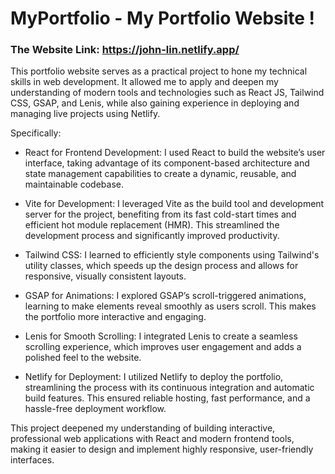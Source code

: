# MyPortfolio - My Portfolio Website !
### The Website Link: https://john-lin.netlify.app/

This portfolio website serves as a practical project to hone my technical skills in web development. It allowed me to apply and deepen my understanding of modern tools and technologies such as React JS, Tailwind CSS, GSAP, and Lenis, while also gaining experience in deploying and managing live projects using Netlify.

Specifically:

* React for Frontend Development: I used React to build the website’s user interface, taking advantage of its component-based architecture and state management capabilities to create a dynamic, reusable, and maintainable codebase.
  
* Vite for Development: I leveraged Vite as the build tool and development server for the project, benefiting from its fast cold-start times and efficient hot module replacement (HMR). This streamlined the development process and significantly improved productivity.

* Tailwind CSS: I learned to efficiently style components using Tailwind's utility classes, which speeds up the design process and allows for responsive, visually consistent layouts.

* GSAP for Animations: I explored GSAP’s scroll-triggered animations, learning to make elements reveal smoothly as users scroll. This makes the portfolio more interactive and engaging.

* Lenis for Smooth Scrolling: I integrated Lenis to create a seamless scrolling experience, which improves user engagement and adds a polished feel to the website.

* Netlify for Deployment: I utilized Netlify to deploy the portfolio, streamlining the process with its continuous integration and automatic build features. This ensured reliable hosting, fast performance, and a hassle-free deployment workflow.

This project deepened my understanding of building interactive, professional web applications with React and modern frontend tools, making it easier to design and implement highly responsive, user-friendly interfaces.
